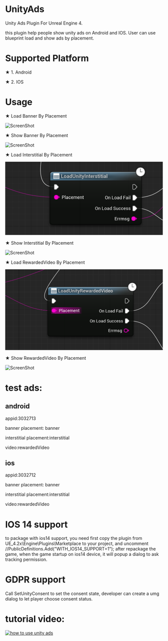 # UnityAds
Unity Ads Plugin For Unreal Engine 4.

this plugin help people show unity ads on Android and IOS. User can use blueprint load and show ads by placement.


# Supported Platform

★ 1. Android

★ 2. IOS


# Usage
★ Load Banner By Placement

   ![ScreenShot](unity/loadbanner.PNG)
   
★ Show Banner By Placement

   ![ScreenShot](unity/showbanner.PNG)
   
★ Load Interstitial By Placement

   ![ScreenShot](unity/loadinterstitial.png)
   
★ Show Interstitial By Placement

   ![ScreenShot](unity/showInterstitial.PNG)

★ Load RewardedVideo By Placement

   ![ScreenShot](unity/loadvideo.png)
   
★ Show RewardedVideo By Placement

   ![ScreenShot](unity/showRewardedVideo.PNG)
   
# test ads:

##  android

appid:3032713

banner placement: banner

interstitial placement:interstitial

video:rewardedVideo


## ios
appid:3032712

banner placement: banner

interstitial placement:interstitial

video:rewardedVideo

# IOS 14 support

to package with ios14 support, you need first copy the plugin from UE_4.2x\Engine\Plugins\Marketplace to your project, and uncomment //PublicDefinitions.Add("WITH_IOS14_SUPPORT=1"); after repackage the game, when the game startup on ios14 device, it will popup a dialog to ask tracking permission.

# GDPR support

Call SetUnityConsent to set the consent state, developer can create a umg dialog to let player choose consent status.
    
   
# tutorial video:
[![how to use unity ads](https://i9.ytimg.com/vi/gV6cOLWLFLE/mq2.jpg?sqp=CLCTqPYF&rs=AOn4CLBqEmgJSG0j3bo36NLFZ5mqTh7Z5g)](https://youtu.be/gV6cOLWLFLE)

   

